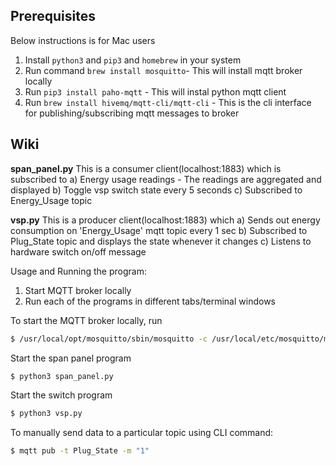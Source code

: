 
## Prerequisites
Below instructions is for Mac users
1. Install `python3` and `pip3` and `homebrew` in your system
2. Run command `brew install mosquitto`- This will install mqtt broker locally
3. Run `pip3 install paho-mqtt` - This will instal python mqtt client
4. Run `brew install hivemq/mqtt-cli/mqtt-cli` - This is the cli interface for publishing/subscribing mqtt messages to broker

## Wiki

**span_panel.py**
This is a consumer client(localhost:1883) which is subscribed to
a) Energy usage readings - The readings are aggregated and displayed
b) Toggle vsp switch state every 5 seconds
c) Subscribed to Energy_Usage topic

**vsp.py**
This is a producer client(localhost:1883) which
a) Sends out energy consumption on 'Energy_Usage' mqtt topic every 1 sec
b) Subscribed to Plug_State topic and displays the state whenever it changes
c) Listens to hardware switch on/off message

Usage and Running the program:
1. Start MQTT broker locally
2. Run each of the programs in different tabs/terminal windows

To start the MQTT broker locally, run
```bash
$ /usr/local/opt/mosquitto/sbin/mosquitto -c /usr/local/etc/mosquitto/mosquitto.conf
```

Start the span panel program
```bash
$ python3 span_panel.py
```

Start the switch program
```bash
$ python3 vsp.py
```

To manually send data to a particular topic using CLI command:
```bash
$ mqtt pub -t Plug_State -m "1"
```


